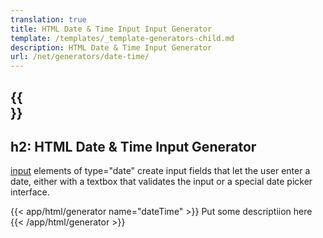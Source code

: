 ```yaml
---
translation: true
title: HTML Date & Time Input Input Generator
template: /templates/_template-generators-child.md
description: HTML Date & Time Input Generator
url: /net/generators/date-time/
---
```


{{<section overview>}}
---
h2: HTML Date & Time Input Generator
---

[input](https://html.spec.whatwg.org/multipage/input.html#the-input-element) elements of type="date" create input fields that let the user enter a date, either with a textbox that validates the input or a special date picker interface.

{{< app/html/generator name="dateTime" >}}
Put some descriptiion here
{{< /app/html/generator >}}